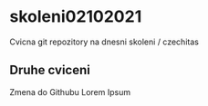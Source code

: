 # skoleni02102021
Cvicna git repozitory na dnesni skoleni / czechitas

## Druhe cviceni
Zmena do Githubu Lorem Ipsum